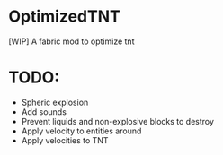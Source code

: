 # OptimizedTNT
[WIP] A fabric mod to optimize tnt

# TODO:
- Spheric explosion
- Add sounds
- Prevent liquids and non-explosive blocks to destroy
- Apply velocity to entities around
- Apply velocities to TNT
